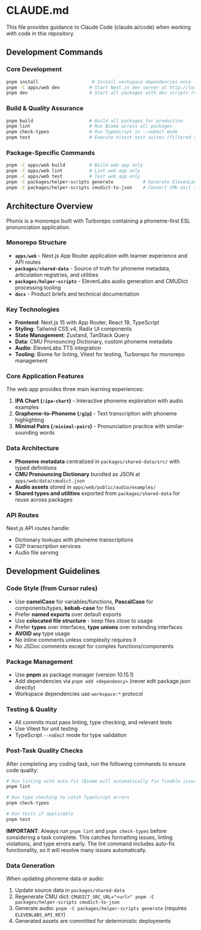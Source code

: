 # CLAUDE.md

This file provides guidance to Claude Code (claude.ai/code) when working with code in this repository.

## Development Commands

### Core Development
```bash
pnpm install                    # Install workspace dependencies once
pnpm -C apps/web dev           # Start Next.js dev server at http://localhost:3000
pnpm dev                       # Start all packages with dev scripts (via Turborepo)
```

### Build & Quality Assurance
```bash
pnpm build                     # Build all packages for production
pnpm lint                      # Run Biome across all packages
pnpm check-types               # Run TypeScript in --noEmit mode
pnpm test                      # Execute Vitest test suites (filtered via Turborepo)
```

### Package-Specific Commands
```bash
pnpm -C apps/web build         # Build web app only
pnpm -C apps/web lint          # Lint web app only
pnpm -C apps/web test          # Test web app only
pnpm -C packages/helper-scripts generate           # Generate ElevenLabs audio
pnpm -C packages/helper-scripts cmudict-to-json    # Convert CMU dict to JSON
```

## Architecture Overview

Phonix is a monorepo built with Turborepo containing a phoneme-first ESL pronunciation application.

### Monorepo Structure
- **`apps/web`** - Next.js App Router application with learner experience and API routes
- **`packages/shared-data`** - Source of truth for phoneme metadata, articulation registries, and utilities
- **`packages/helper-scripts`** - ElevenLabs audio generation and CMUDict processing tooling
- **`docs`** - Product briefs and technical documentation

### Key Technologies
- **Frontend**: Next.js 15 with App Router, React 19, TypeScript
- **Styling**: Tailwind CSS v4, Radix UI components
- **State Management**: Zustand, TanStack Query
- **Data**: CMU Pronouncing Dictionary, custom phoneme metadata
- **Audio**: ElevenLabs TTS integration
- **Tooling**: Biome for linting, Vitest for testing, Turborepo for monorepo management

### Core Application Features
The web app provides three main learning experiences:
1. **IPA Chart (`/ipa-chart`)** - Interactive phoneme exploration with audio examples
2. **Grapheme-to-Phoneme (`/g2p`)** - Text transcription with phoneme highlighting
3. **Minimal Pairs (`/minimal-pairs`)** - Pronunciation practice with similar-sounding words

### Data Architecture
- **Phoneme metadata** centralized in `packages/shared-data/src/` with typed definitions
- **CMU Pronouncing Dictionary** bundled as JSON at `apps/web/data/cmudict.json`
- **Audio assets** stored in `apps/web/public/audio/examples/`
- **Shared types and utilities** exported from `packages/shared-data` for reuse across packages

### API Routes
Next.js API routes handle:
- Dictionary lookups with phoneme transcriptions
- G2P transcription services
- Audio file serving

## Development Guidelines

### Code Style (from Cursor rules)
- Use **camelCase** for variables/functions, **PascalCase** for components/types, **kebab-case** for files
- Prefer **named exports** over default exports
- Use **colocated file structure** - keep files close to usage
- Prefer **types** over interfaces, **type unions** over extending interfaces
- **AVOID `any`** type usage
- No inline comments unless complexity requires it
- No JSDoc comments except for complex functions/components

### Package Management
- Use **pnpm** as package manager (version 10.15.1)
- Add dependencies via `pnpm add <dependency>` (never edit package.json directly)
- Workspace dependencies use `workspace:*` protocol

### Testing & Quality
- All commits must pass linting, type checking, and relevant tests
- Use Vitest for unit testing
- TypeScript `--noEmit` mode for type validation

### Post-Task Quality Checks
After completing any coding task, run the following commands to ensure code quality:
```bash
# Run linting with auto-fix (Biome will automatically fix fixable issues)
pnpm lint

# Run type checking to catch TypeScript errors
pnpm check-types

# Run tests if applicable
pnpm test
```

**IMPORTANT**: Always run `pnpm lint` and `pnpm check-types` before considering a task complete. This catches formatting issues, linting violations, and type errors early. The lint command includes auto-fix functionality, so it will resolve many issues automatically.

### Data Generation
When updating phoneme data or audio:
1. Update source data in `packages/shared-data`
2. Regenerate CMU dict: `CMUDICT_SRC_URL="<url>" pnpm -C packages/helper-scripts cmudict-to-json`
3. Generate audio: `pnpm -C packages/helper-scripts generate` (requires `ELEVENLABS_API_KEY`)
4. Generated assets are committed for deterministic deployments
